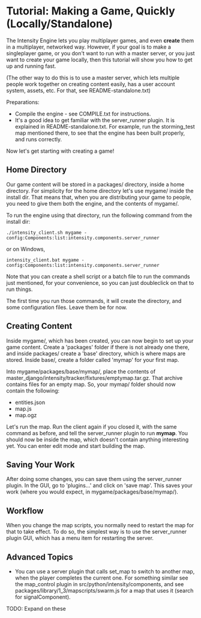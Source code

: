 Tutorial: Making a Game, Quickly (Locally/Standalone)
=====================================================

The Intensity Engine lets you play multiplayer games, and even **create** them in a multiplayer, networked way. However, if your goal is to make a singleplayer game, or you don't want to run with a master server, or you just want to create your game locally, then this tutorial will show you how to get up and running fast.

(The other way to do this is to use a master server, which lets multiple people work together on creating content easily, has a user account system, assets, etc. For that, see README-standalone.txt)

Preparations:

* Compile the engine - see COMPILE.txt for instructions.
* It's a good idea to get familiar with the server_runner plugin. It is explained in README-standalone.txt. For example, run the storming_test map mentioned there, to see that the engine has been built properly, and runs correctly.

Now let's get starting with creating a game!


Home Directory
--------------

Our game content will be stored in a packages/ directory, inside a home directory. For simplicity for the home directory let's use mygame/ inside the install dir. That means that, when you are distributing your game to people, you need to give them both the engine, and the contents of mygame/.

To run the engine using that directory, run the following command from the install dir:

    ./intensity_client.sh mygame -config:Components:list:intensity.components.server_runner

or on Windows,

    intensity_client.bat mygame -config:Components:list:intensity.components.server_runner

Note that you can create a shell script or a batch file to run the commands just mentioned, for your convenience, so you can just doubleclick on that to run things.

The first time you run those commands, it will create the directory, and some configuration files. Leave them be for now.


Creating Content
----------------

Inside mygame/, which has been created, you can now begin to set up your game content. Create a 'packages' folder if there is not already one there, and inside packages/ create a 'base' directory, which is where maps are stored. Inside base/, create a folder called 'mymap' for your first map.

Into mygame/packages/base/mymap/, place the contents of master_django/intensity/tracker/fixtures/emptymap.tar.gz. That archive contains files for an empty map. So, your mymap/ folder should now contain the following:

* entities.json
* map.js
* map.ogz

Let's run the map. Run the client again if you closed it, with the same command as before, and tell the server_runner plugin to run **mymap**. You should now be inside the map, which doesn't contain anything interesting yet. You can enter edit mode and start building the map.


Saving Your Work
----------------

After doing some changes, you can save them using the server_runner plugin. In the GUI, go to 'plugins...' and click on 'save map'. This saves your work (where you would expect, in mygame/packages/base/mymap/).


Workflow
--------

When you change the map scripts, you normally need to restart the map for that to take effect. To do so, the simplest way is to use the server_runner plugin GUI, which has a menu item for restarting the server.


Advanced Topics
---------------

* You can use a server plugin that calls set_map to switch to another map, when the player completes the current one. For something similar see the map_control plugin in src/python/intensity/components, and see packages/library/1_3/mapscripts/swarm.js for a map that uses it (search for signalComponent).

TODO: Expand on these

